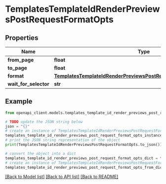 # TemplatesTemplateIdRenderPreviewsPostRequestFormatOpts


## Properties

Name | Type | Description | Notes
------------ | ------------- | ------------- | -------------
**from_page** | **float** |  | [optional] 
**to_page** | **float** |  | [optional] 
**format** | [**TemplatesTemplateIdRenderPreviewsPostRequestFormatOptsAllOfFormat**](TemplatesTemplateIdRenderPreviewsPostRequestFormatOptsAllOfFormat.md) |  | [optional] 
**wait_for_selector** | **str** |  | [optional] 

## Example

```python
from openapi_client.models.templates_template_id_render_previews_post_request_format_opts import TemplatesTemplateIdRenderPreviewsPostRequestFormatOpts

# TODO update the JSON string below
json = "{}"
# create an instance of TemplatesTemplateIdRenderPreviewsPostRequestFormatOpts from a JSON string
templates_template_id_render_previews_post_request_format_opts_instance = TemplatesTemplateIdRenderPreviewsPostRequestFormatOpts.from_json(json)
# print the JSON string representation of the object
print(TemplatesTemplateIdRenderPreviewsPostRequestFormatOpts.to_json())

# convert the object into a dict
templates_template_id_render_previews_post_request_format_opts_dict = templates_template_id_render_previews_post_request_format_opts_instance.to_dict()
# create an instance of TemplatesTemplateIdRenderPreviewsPostRequestFormatOpts from a dict
templates_template_id_render_previews_post_request_format_opts_from_dict = TemplatesTemplateIdRenderPreviewsPostRequestFormatOpts.from_dict(templates_template_id_render_previews_post_request_format_opts_dict)
```
[[Back to Model list]](../README.md#documentation-for-models) [[Back to API list]](../README.md#documentation-for-api-endpoints) [[Back to README]](../README.md)


